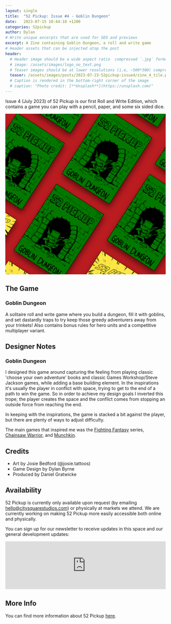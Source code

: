```yaml
---
layout: single
title:  "52 Pickup: Issue #4 - Goblin Dungeon"
date:   2023-07-15 10:44:18 +1200
categories: 52pickup
author: Dylan
# Write unique excerpts that are used for SEO and previews
excerpt: A Zine containing Goblin Dungeon, a roll and write game
# Header assets that can be injected atop the post
header:
  # Header image should be a wide aspect ratio  compressed `.jpg` format
  # image: /assets/images/logo_no_text.png
  # Teaser images should be at lower resolutions (i.e, ~500*300) compressed `.jpg` format
  teaser: /assets/images/posts/2023-07-23-52pickup-issue4/zine_4_tile.png
  # Caption is rendered in the bottom-right corner of the image
  # caption: "Photo credit: [**Unsplash**](https://unsplash.com)"
---
```


Issue 4 (July 2023) of 52 Pickup is our first Roll and Write Edition, which contains a game you can play with a pencil, paper, and some six sided dice.

![52 Pickup Zine](/assets/images/posts/2023-07-23-52pickup-issue4/zine_4_tile.png)

## The Game
### Goblin Dungeon
A solitaire roll and write game where you build a dungeon, fill it with goblins, and set dastardly traps to try keep those greedy adventurers away from your trinkets! Also contains bonus rules for hero units and a competitive multiplayer variant.

## Designer Notes

### Goblin Dungeon
I designed this game around capturing the feeling from playing classic 'choose your own adventure' books and classic Games Workshop/Steve Jackson games, while adding a base building element. In the inspirations it's usually the player in conflict with space, trying to get to the end of a path to win the game. So in order to achieve my design goals I inverted this trope; the player creates the space and the conflict comes from stopping an outside force from reaching the end.

In keeping with the inspirations, the game is stacked a bit against the player, but there are plenty of ways to adjust difficulty.

The main games that inspired me was the [Fighting Fantasy](https://boardgamegeek.com/boardgame/140480/pyramid) series, [Chainsaw Warrior](https://boardgamegeek.com/boardgame/1827/chainsaw-warrior), and [Munchkin](https://boardgamegeek.com/boardgame/1927/munchkin).

## Credits
- Art by Josie Bedford (@josie.tattoos)
- Game Design by Dylan Byrne
- Produced by Daniel Gratwicke

## Availability
52 Pickup is currently only available upon request (by emailing [hello@citysquarestudios.com](mailto:hello@citysquarestudios.com)) or physically at markets we attend. We are currently working on making 52 Pickup more easily accessible both online and physically.

You can sign up for our newsletter to receive updates in this space and our general development updates:

<iframe
    scrolling="no"
    style="width:100%!important;height:150px;border:0px #ccc solid !important"
    src="https://buttondown.email/CitySquareStudios?as_embed=true"
></iframe>

## More Info
You can find more information about 52 Pickup [here](https://blog.citysquarestudios.com/52pickup/2023/04/03/52pickup-post.html). 
